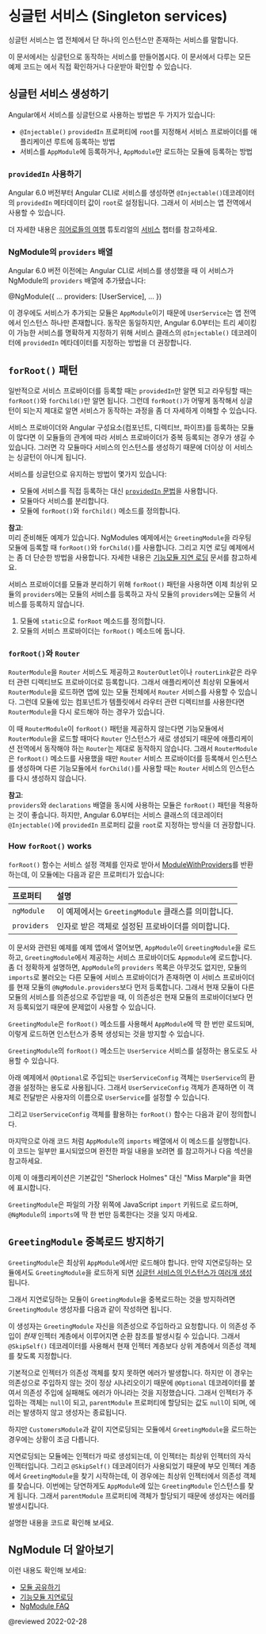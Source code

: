 <!--
# Singleton services
-->
# 싱글턴 서비스 (Singleton services)

<!--
A singleton service is a service for which only one instance exists in an application.

For a sample application using the app-wide singleton service that this page describes, see the <live-example name="ngmodules"></live-example> showcasing all the documented features of NgModules.
-->
싱글턴 서비스는 앱 전체에서 단 하나의 인스턴스만 존재하는 서비스를 말합니다.

이 문서에서는 싱글턴으로 동작하는 서비스를 만들어봅시다.
이 문서에서 다루는 모든 예제 코드는 <live-example name="ngmodules"></live-example>에서 직접 확인하거나 다운받아 확인할 수 있습니다.

<!--
## Providing a singleton service
-->
## 싱글턴 서비스 생성하기

<!--
There are two ways to make a service a singleton in Angular:

*   Set the `providedIn` property of the `@Injectable()` to `"root"`
*   Include the service in the `AppModule` or in a module that is only imported by the `AppModule`
-->
Angular에서 서비스를 싱글턴으로 사용하는 방법은 두 가지가 있습니다:

*   `@Injectable()` `providedIn` 프로퍼티에 `root`를 지정해서 서비스 프로바이더를 애플리케이션 루트에 등록하는 방법
*   서비스를 `AppModule`에 등록하거나, `AppModule`만 로드하는 모듈에 등록하는 방법


<a id="providedIn"></a>

<!--
### Using `providedIn`
-->
### `providedIn` 사용하기

<!--
Beginning with Angular 6.0, the preferred way to create a singleton service is to set `providedIn` to `root` on the service's `@Injectable()` decorator.
This tells Angular to provide the service in the application root.

<code-example path="providers/src/app/user.service.0.ts"  header="src/app/user.service.ts"></code-example>

For more detailed information on services, see the [Services](tutorial/toh-pt4) chapter of the [Tour of Heroes tutorial](tutorial).
-->
Angular 6.0 버전부터 Angular CLI로 서비스를 생성하면 `@Injectable()`데코레이터의 `providedIn` 메타데이터 값이 `root`로 설정됩니다.
그래서 이 서비스는 앱 전역에서 사용할 수 있습니다.

<code-example path="providers/src/app/user.service.0.ts"  header="src/app/user.service.ts"></code-example>

더 자세한 내용은 [히어로들의 여행](tutorial) 튜토리얼의 [서비스](tutorial/toh-pt4) 챕터를 참고하세요.


<!--
### NgModule `providers` array
-->
### NgModule의 `providers` 배열

<!--
In applications built with Angular versions prior to 6.0, services are registered NgModule `providers` arrays as follows:

<code-example format="typescript" language="typescript">

&commat;NgModule({
  &hellip;
  providers: [UserService],
  &hellip;
})

</code-example>

If this NgModule were the root `AppModule`, the `UserService` would be a singleton and available throughout the application.
Though you may see it coded this way, using the `providedIn` property of the `@Injectable()` decorator on the service itself is preferable as of Angular 6.0 as it makes your services tree-shakable.
-->
Angular 6.0 버전 이전에는 Angular CLI로 서비스를 생성했을 때 이 서비스가 NgModule의 `providers` 배열에 추가됐습니다:

<code-example format="typescript" language="typescript">

&commat;NgModule({
  &hellip;
  providers: [UserService],
  &hellip;
})

</code-example>

이 경우에도 서비스가 추가되는 모듈은 `AppModule`이기 때문에 `UserService`는 앱 전역에서 인스턴스 하나만 존재합니다.
동작은 동일하지만, Angular 6.0부터는 트리 셰이킹이 가능한 서비스를 명확하게 지정하기 위해 서비스 클래스의 `@Injectable()` 데코레이터에 `providedIn` 메타데이터를 지정하는 방법을 더 권장합니다.


<a id="forRoot"></a>

<!--
## The `forRoot()` pattern
-->
## `forRoot()` 패턴

<!--
Generally, you'll only need `providedIn` for providing services and `forRoot()`/`forChild()` for routing.
However, understanding how `forRoot()` works to make sure a service is a singleton will inform your development at a deeper level.

If a module defines both providers and declarations \(components, directives, pipes\), then loading the module in multiple feature modules would duplicate the registration of the service.
This could result in multiple service instances and the service would no longer behave as a singleton.

There are multiple ways to prevent this:

*   Use the [`providedIn` syntax](guide/singleton-services#providedIn) instead of registering the service in the module.
*   Separate your services into their own module.
*   Define `forRoot()` and `forChild()` methods in the module.

<div class="alert is-helpful">

**NOTE**: <br />
There are two example applications where you can see this scenario; the more advanced <live-example noDownload name="ngmodules">NgModules live example</live-example>, which contains `forRoot()` and `forChild()` in the routing modules and the `GreetingModule`, and the simpler <live-example name="lazy-loading-ngmodules" noDownload>Lazy Loading live example</live-example>.
For an introductory explanation see the [Lazy Loading Feature Modules](guide/lazy-loading-ngmodules) guide.

</div>

Use `forRoot()` to separate providers from a module so you can import that module into the root module with `providers` and child modules without `providers`.

1.  Create a static method `forRoot()` on the module.
1.  Place the providers into the `forRoot()` method.

<code-example header="src/app/greeting/greeting.module.ts" path="ngmodules/src/app/greeting/greeting.module.ts" region="for-root"></code-example>
-->
일반적으로 서비스 프로바이더를 등록할 때는 `providedIn`만 알면 되고 라우팅할 때는 `forRoot()`와 `forChild()`만 알면 됩니다.
그런데 `forRoot()`가 어떻게 동작해서 싱글턴이 되는지 제대로 알면 서비스가 동작하는 과정을 좀 더 자세하게 이해할 수 있습니다.

서비스 프로바이더와 Angular 구성요소\(컴포넌트, 디렉티브, 파이프\)를 등록하는 모듈이 많다면 이 모듈들의 관계에 따라 서비스 프로바이더가 중복 등록되는 경우가 생길 수 있습니다.
그러면 각 모듈마다 서비스의 인스턴스를 생성하기 때문에 더이상 이 서비스는 싱글턴이 아니게 됩니다.

서비스를 싱글턴으로 유지하는 방법이 몇가지 있습니다:

*   모듈에 서비스를 직접 등록하는 대신 [`providedIn` 문법](guide/singleton-services#providedIn)을 사용합니다.
*   모듈마다 서비스를 분리합니다.
*   모듈에 `forRoot()`와 `forChild()` 메소드를 정의합니다.

<div class="alert is-helpful">

**참고**: <br />
미리 준비해둔 예제가 있습니다. <live-example noDownload name="ngmodules">NgModules 예제</live-example>에서는 `GreetingModule`을 라우팅 모듈에 등록할 때 `forRoot()`와 `forChild()`를 사용합니다.
그리고 <live-example name="lazy-loading-ngmodules" noDownload>지연 로딩 예제</live-example>에서는 좀 더 단순한 방법을 사용합니다.
자세한 내용은 [기능모듈 지연 로딩](guide/lazy-loading-ngmodules) 문서를 참고하세요.

</div>

서비스 프로바이더를 모듈과 분리하기 위해 `forRoot()` 패턴을 사용하면 이제 최상위 모듈의 `providers`에는 모듈의 서비스를 등록하고 자식 모듈의 `providers`에는 모듈의 서비스를 등록하지 않습니다.

1.  모듈에 `static`으로 `forRoot` 메소드를 정의합니다.
1.  모듈의 서비스 프로바이더는 `forRoot()` 메소드에 둡니다.

<code-example header="src/app/greeting/greeting.module.ts" path="ngmodules/src/app/greeting/greeting.module.ts" region="for-root"></code-example>


<a id="forRoot-router"></a>

<!--
### `forRoot()` and the `Router`
-->
### `forRoot()`와 `Router`

<!--
`RouterModule` provides the `Router` service, as well as router directives, such as `RouterOutlet` and `routerLink`.
The root application module imports `RouterModule` so that the application has a `Router` and the root application components can access the router directives.
Any feature modules must also import `RouterModule` so that their components can place router directives into their templates.

If the `RouterModule` didn't have `forRoot()` then each feature module would instantiate a new `Router` instance, which would break the application as there can only be one `Router`.
By using the `forRoot()` method, the root application module imports `RouterModule.forRoot(...)` and gets a `Router`, and all feature modules import `RouterModule.forChild(...)` which does not instantiate another `Router`.

<div class="alert is-helpful">

**NOTE**: <br />
If you have a module which has both providers and declarations, you *can* use this technique to separate them out and you may see this pattern in legacy applications.
However, since Angular 6.0, the best practice for providing services is with the `@Injectable()` `providedIn` property.

</div>
-->
`RouterModule`을 `Router` 서비스도 제공하고 `RouterOutlet`이나 `routerLink`같은 라우터 관련 디렉티브도 프로바이더로 등록합니다.
그래서 애플리케이션 최상위 모듈에서 `RouterModule`을 로드하면 앱에 있는 모듈 전체에서 `Router` 서비스를 사용할 수 있습니다.
그런데 모듈에 있는 컴포넌트가 템플릿에서 라우터 관련 디렉티브를 사용한다면 `RouterModule`을 다시 로드해야 하는 경우가 있습니다.

이 때 `RouterModule`이 `forRoot()` 패턴을 제공하지 않는다면 기능모듈에서 `RouterModule`을 로드할 때마다 `Router` 인스턴스가 새로 생성되기 때문에 애플리케이션 전역에서 동작해야 하는 `Router`는 제대로 동작하지 않습니다.
그래서 `RouterModule`은 `forRoot()` 메소드를 사용했을 때만 `Router` 서비스 프로바이더를 등록해서 인스턴스를 생성하며 다른 기능모듈에서 `forChild()`를 사용할 때는 `Router` 서비스의 인스턴스를 다시 생성하지 않습니다.

<div class="alert is-helpful">

**참고**: <br />
`providers`와 `declarations` 배열을 동시에 사용하는 모듈은 `forRoot()` 패턴을 적용하는 것이 좋습니다.
하지만, Angular 6.0부터는 서비스 클래스의 데코레이터 `@Injectable()`에 `providedIn` 프로퍼티 값을 `root`로 지정하는 방식을 더 권장합니다.

</div>

### How `forRoot()` works

<!--
`forRoot()` takes a service configuration object and returns a [ModuleWithProviders](api/core/ModuleWithProviders), which is a simple object with the following properties:

| Properties  | Details |
|:---         |:---     |
| `ngModule`  | In this example, the `GreetingModule` class |
| `providers` | The configured providers                    |

In the <live-example name="ngmodules">live example</live-example> the root `AppModule` imports the `GreetingModule` and adds the `providers` to the `AppModule` providers.
Specifically, Angular accumulates all imported providers before appending the items listed in `@NgModule.providers`.
This sequence ensures that whatever you add explicitly to the `AppModule` providers takes precedence over the providers of imported modules.

The sample application imports `GreetingModule` and uses its `forRoot()` method one time, in `AppModule`.
Registering it once like this prevents multiple instances.

You can also add a `forRoot()` method in the `GreetingModule` that configures the greeting `UserService`.

In the following example, the optional, injected `UserServiceConfig` extends the greeting `UserService`.
If a `UserServiceConfig` exists, the `UserService` sets the user name from that config.

<code-example header="src/app/greeting/user.service.ts (constructor)" path="ngmodules/src/app/greeting/user.service.ts" region="ctor"></code-example>

Here's `forRoot()` that takes a `UserServiceConfig` object:

<code-example header="src/app/greeting/greeting.module.ts (forRoot)" path="ngmodules/src/app/greeting/greeting.module.ts" region="for-root"></code-example>

Lastly, call it within the `imports` list of the `AppModule`.
In the following snippet, other parts of the file are left out.
For the complete file, see the <live-example name="ngmodules"></live-example>, or continue to the next section of this document.

<code-example header="src/app/app.module.ts (imports)" path="ngmodules/src/app/app.module.ts" region="import-for-root"></code-example>

The application displays "Miss Marple" as the user instead of the default "Sherlock Holmes".

Remember to import `GreetingModule` as a Javascript import at the top of the file and don't add it to more than one `@NgModule` `imports` list.
-->
`forRoot()` 함수는 서비스 설정 객체를 인자로 받아서 [ModuleWithProviders](api/core/ModuleWithProviders)를 반환하는데, 이 모듈에는 다음과 같은 프로퍼티가 있습니다:

| 프로퍼티        | 설명                                   |
|:------------|:-------------------------------------|
| `ngModule`  | 이 예제에서는 `GreetingModule` 클래스를 의미합니다. |
| `providers` | 인자로 받은 객체로 설정된 프로바이더를 의미합니다.         |

이 문서와 관련된 예제를 <live-example name="ngmodules">예제 앱</live-example>에서 열어보면, `AppModule`이 `GreetingModule`을 로드하고, `GreetingModule`에서 제공하는 서비스 프로바이더도 `Appmodule`에 로드합니다.
좀 더 정확하게 설명하면, `AppModule`의 `providers` 목록은 아무것도 없지만, 모듈의 `imports`로 불러오는 다른 모듈에 서비스 프로바이더가 존재하면 이 서비스 프로바이더를 현재 모듈의 `@NgModule.providers`보다 먼저 등록합니다.
그래서 현재 모듈이 다른 모듈의 서비스를 의존성으로 주입받을 때, 이 의존성은 현재 모듈의 프로바이더보다 먼저 등록되었기 때문에 문제없이 사용할 수 있습니다.

`GreetingModule`은 `forRoot()` 메소드를 사용해서 `AppModule`에 딱 한 번만 로드되며, 이렇게 로드하면 인스턴스가 중복 생성되는 것을 방지할 수 있습니다.

`GreetingModule`의 `forRoot()` 메소드는 `UserService` 서비스를 설정하는 용도로도 사용할 수 있습니다.

아래 예제에서 `@Optional`로 주입되는 `UserServiceConfig` 객체는 `UserService`의 환경을 설정하는 용도로 사용됩니다.
그래서 `UserServiceConfig` 객체가 존재하면 이 객체로 전달받은 사용자의 이름으로 `UserService`를 설정할 수 있습니다.

<code-example header="src/app/greeting/user.service.ts (생성자)" path="ngmodules/src/app/greeting/user.service.ts" region="ctor"></code-example>

그리고 `UserServiceConfig` 객체를 활용하는 `forRoot()` 함수는 다음과 같이 정의합니다.

<code-example header="src/app/greeting/greeting.module.ts (forRoot())" path="ngmodules/src/app/greeting/greeting.module.ts" region="for-root"></code-example>

마지막으로 아래 코드 처럼 `AppModule`의 `imports` 배열에서 이 메소드를 실행합니다.
이 코드는 일부만 표시되었으며 완전한 파일 내용을 보려면 <live-example name="ngmodules"></live-example>를 참고하거나 다음 섹션을 참고하세요.

<code-example header="src/app/app.module.ts (imports 배열)" path="ngmodules/src/app/app.module.ts" region="import-for-root"></code-example>

이제 이 애플리케이션은 기본값인 "Sherlock Holmes" 대신 "Miss Marple"을 화면에 표시합니다.

`GreetingModule`은 파일의 가장 위쪽에 JavaScript `import` 키워드로 로드하며, `@NgModule`의 `imports`에 딱 한 번만 등록한다는 것을 잊지 마세요.


<!--
## Prevent reimport of the `GreetingModule`
-->
## `GreetingModule` 중복로드 방지하기

<!--
Only the root `AppModule` should import the `GreetingModule`.
If a lazy-loaded module imports it too, the application can generate [multiple instances](guide/ngmodule-faq#q-why-bad) of a service.

To guard against a lazy loaded module re-importing `GreetingModule`, add the following `GreetingModule` constructor.

<code-example header="src/app/greeting/greeting.module.ts" path="ngmodules/src/app/greeting/greeting.module.ts" region="ctor"></code-example>

The constructor tells Angular to inject the `GreetingModule` into itself.
The injection would be circular if Angular looked for `GreetingModule` in the *current* injector, but the `@SkipSelf()` decorator means "look for `GreetingModule` in an ancestor injector, above me in the injector hierarchy."

By default, the injector throws an error when it can't find a requested provider.
The `@Optional()` decorator means not finding the service is OK.
The injector returns `null`, the `parentModule` parameter is null, and the constructor concludes uneventfully.

It's a different story if you improperly import `GreetingModule` into a lazy loaded module such as `CustomersModule`.

Angular creates a lazy loaded module with its own injector, a child of the root injector.
`@SkipSelf()` causes Angular to look for a `GreetingModule` in the parent injector, which this time is the root injector.
Of course it finds the instance imported by the root `AppModule`.
Now `parentModule` exists and the constructor throws the error.

Here are the two files in their entirety for reference:

<code-tabs>
   <code-pane header="app.module.ts" path="ngmodules/src/app/app.module.ts"></code-pane>
   <code-pane header="greeting.module.ts" region="whole-greeting-module" path="ngmodules/src/app/greeting/greeting.module.ts"></code-pane>
</code-tabs>
-->
`GreetingModule`은 최상위 `AppModule`에서만 로드해야 합니다.
만약 지연로딩하는 모듈에서도 `GreetingModule`을 로드하게 되면 [싱글턴 서비스의 인스턴스가 여러개 생성](guide/ngmodule-faq#q-why-bad)됩니다.

그래서 지연로딩하는 모듈이 `GreetingModule`을 중복로드하는 것을 방지하려면 `GreetingModule` 생성자를 다음과 같이 작성하면 됩니다.

<code-example header="src/app/greeting/greeting.module.ts" path="ngmodules/src/app/greeting/greeting.module.ts" region="ctor"></code-example>

이 생성자는 `GreetingModule` 자신을 의존성으로 주입하라고 요청합니다.
이 의존성 주입이 *현재* 인젝터 계층에서 이루어지면 순환 참조를 발생시킬 수 있습니다.
그래서 `@SkipSelf()` 데코레이터를 사용해서 현재 인젝터 계층보다 상위 계층에서 의존성 객체를 찾도록 지정합니다.

기본적으로 인젝터가 의존성 객체를 찾지 못하면 에러가 발생합니다.
하지만 이 경우는 의존성으로 주입하지 않는 것이 정상 시나리오이기 때문에 `@Optional` 데코레이터를 붙여서 의존성 주입에 실패해도 에러가 아니라는 것을 지정했습니다.
그래서 인젝터가 주입하는 객체는 `null`이 되고, `parentModule` 프로퍼티에 할당되는 값도 `null`이 되며, 에러는 발생하지 않고 생성자는 종료됩니다.

하지만 `CustomersModule`과 같이 지연로딩되는 모듈에서 `GreetingModule`을 로드하는 경우에는 상황이 조금 다릅니다.

지연로딩되는 모듈에는 인젝터가 따로 생성되는데, 이 인젝터는 최상위 인젝터의 자식 인젝터입니다.
그리고 `@SkipSelf()` 데코레이터가 사용되었기 때문에 부모 인젝터 계층에서 `GreetingModule`을 찾기 시작하는데, 이 경우에는 최상위 인젝터에서 의존성 객체를 찾습니다.
이번에는 당연하게도 `AppModule`에 있는 `GreetingModule` 인스턴스를 찾게 됩니다.
그래서 `parentModule` 프로퍼티에 객체가 할당되기 때문에 생성자는 에러를 발생시킵니다.

설명한 내용을 코드로 확인해 보세요.

<code-tabs>
   <code-pane header="app.module.ts" path="ngmodules/src/app/app.module.ts"></code-pane>
   <code-pane header="greeting.module.ts" region="whole-greeting-module" path="ngmodules/src/app/greeting/greeting.module.ts"></code-pane>
</code-tabs>


<!--
## More on NgModules
-->
## NgModule 더 알아보기

<!--
You may also be interested in:

*   [Sharing Modules](guide/sharing-ngmodules), which elaborates on the concepts covered on this page
*   [Lazy Loading Modules](guide/lazy-loading-ngmodules)
*   [NgModule FAQ](guide/ngmodule-faq)
-->
이런 내용도 확인해 보세요:

*   [모듈 공유하기](guide/sharing-ngmodules)
*   [기능모듈 지연로딩](guide/lazy-loading-ngmodules)
*   [NgModule FAQ](guide/ngmodule-faq)

<!-- links -->

<!-- external links -->

<!-- end links -->

@reviewed 2022-02-28

